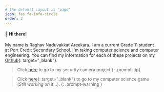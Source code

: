 ```yaml
---
# the default layout is 'page'
icon: fas fa-info-circle
order: 3
---
```


<!-- > Add Markdown syntax content to file `_tabs/about.md`{: .filepath } and it will show up on this page.
{: .prompt-tip } -->


#### 👋 Hi there!
My name is Raghav Naduvakkat Areekara. I am a current Grade 11 student at Port Credit Secondary School. I'm taking computer science and computer engineering. You can find my information for each of these projects on my [Github](https://github.com/raghavn1){: target="_blank"}.

> Click [here](https://raghavn1.github.io/posts/Security-Camera-Materials/) to go to my security camera project
{: .prompt-tip}

> Click [here](https://github.com/raghavn1/2DArkham){: target="_blank"} to go to my computer science game (*Still working on it...*).
{: .prompt-warning }